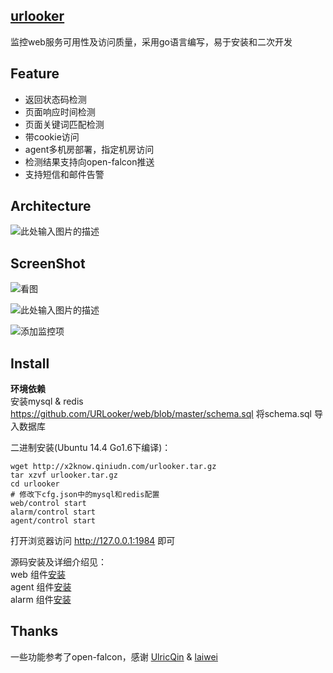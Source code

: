 ## [urlooker][1]
监控web服务可用性及访问质量，采用go语言编写，易于安装和二次开发

## Feature
- 返回状态码检测
- 页面响应时间检测
- 页面关键词匹配检测
- 带cookie访问
- agent多机房部署，指定机房访问
- 检测结果支持向open-falcon推送
- 支持短信和邮件告警

## Architecture
![此处输入图片的描述][2]

## ScreenShot

![看图][3]

![此处输入图片的描述][4]

![添加监控项][5]

## Install

**环境依赖**   
安装mysql & redis      
https://github.com/URLooker/web/blob/master/schema.sql
将schema.sql 导入数据库  

二进制安装(Ubuntu 14.4 Go1.6下编译)：

    wget http://x2know.qiniudn.com/urlooker.tar.gz
    tar xzvf urlooker.tar.gz
    cd urlooker
    # 修改下cfg.json中的mysql和redis配置
    web/control start
    alarm/control start
    agent/control start

打开浏览器访问 http://127.0.0.1:1984 即可


源码安装及详细介绍见：   
web 组件[安装][6]   
agent 组件[安装][7]   
alarm 组件[安装][8]   

## Thanks
一些功能参考了open-falcon，感谢 [UlricQin][9] & [laiwei][10]


  [1]: https://github.com/urlooker
  [2]: https://github.com/urlooker/wiki/raw/master/img/urlooker4.png
  [3]: https://github.com/urlooker/wiki/raw/master/img/urlooker1.png
  [4]: https://github.com/urlooker/wiki/raw/master/img/urlooker3.png
  [5]: https://github.com/urlooker/wiki/raw/master/img/urlooker2.png
  [6]: https://github.com/URLooker/web
  [7]: https://github.com/URLooker/agent
  [8]: https://github.com/URLooker/alarm
  [9]: http://ulricqin.com/
  [10]: https://github.com/laiwei
